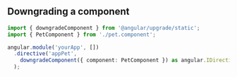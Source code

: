 ## Downgrading a component

```typescript
import { downgradeComponent } from '@angular/upgrade/static';
import { PetComponent } from './pet.component';

angular.module('yourApp', [])
  .directive('appPet',
    downgradeComponent({ component: PetComponent }) as angular.IDirectiveFactory
  );
```
